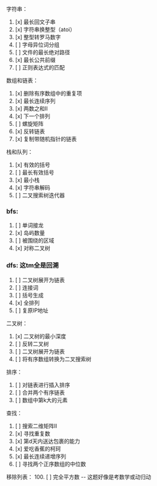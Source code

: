 字符串：
1. [x] 最长回文子串
2. [x] 字符串换整型（atoi）
3. [x] 整型转罗马数字
4. [ ] 字母异位词分组
5. [ ] 文件的最长绝对路径
6. [x] 最长公共前缀
7. [ ] 正则表达式的匹配

数组和链表：
1. [x] 删除有序数组中的重复项
2. [x] 最长连续序列
3. [x] 两数之和II
4. [x] 下一个排列
5. [ ] 螺旋矩阵
6. [x] 反转链表
7. [x] 复制带随机指针的链表

栈和队列：
1. [x] 有效的括号
2. [ ] 最长有效括号
3. [x] 最小栈
4. [x] 字符串解码
5. [ ] 二叉搜索树迭代器

### bfs:
1. [ ] 单词接龙
2. [x] 岛屿数量
3. [ ] 被围绕的区域
4. [x] 对称二叉树

### dfs: 这tm全是回溯
1. [ ] 二叉树展开为链表
2. [ ] 连接词
3. [ ] 括号生成
4. [x] 全排列
5. [ ] 复原IP地址

二叉树：
1. [x] 二叉树的最小深度
2. [ ] 反转二叉树
3. [ ] 二叉树展开为链表
4. [ ] 将有序数组转换为二叉搜索树

排序：
1. [ ] 对链表进行插入排序
2. [ ] 合并两个有序链表
3. [ ] 数组中第k大的元素

查找：
1. [ ] 搜索二维矩阵II
2. [x] 寻找重复数
3. [x] 第d天内送达包裹的能力
4. [x] 爱吃香蕉的柯珂
5. [x] 最长连续递增序列
6. [ ] 寻找两个正序数组的中位数

移除列表：
100. [ ] 完全平方数 -- 这题好像是考数学或动归动